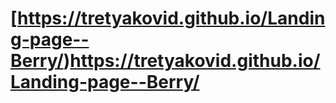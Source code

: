 # [https://tretyakovid.github.io/Landing-page--Berry/)https://tretyakovid.github.io/Landing-page--Berry/
